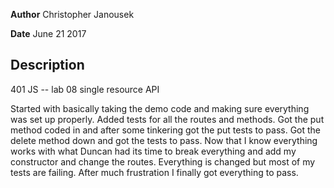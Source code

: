 **Author** Christopher Janousek

**Date** June 21 2017

## Description
401 JS -- lab 08 single resource API

Started with basically taking the demo code and making sure everything was set up properly. Added tests for all the routes and methods. Got the put method coded in and after some tinkering got the put tests to pass. Got the delete method down and got the tests to pass. Now that I know everything works with what Duncan had its time to break everything and add my constructor and change the routes. Everything is changed but most of my tests are failing. After much frustration I finally got everything to pass.
